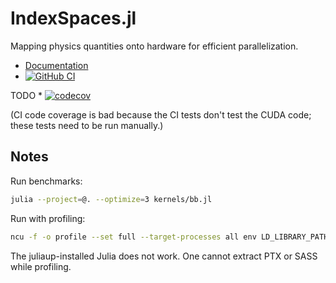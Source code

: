 # IndexSpaces.jl

Mapping physics quantities onto hardware for efficient
parallelization.

* [Documentation](https://eschnett.github.io/IndexSpaces.jl/dev/)
* [![GitHub
  CI](https://github.com/eschnett/IndexSpaces.jl/workflows/CI/badge.svg)](https://github.com/eschnett/IndexSpaces.jl/actions)

TODO * [![codecov](https://codecov.io/gh/eschnett/IndexSpaces.jl/branch/main/graph/badge.svg?token=75FT03ULHD)](https://codecov.io/gh/eschnett/IndexSpaces.jl)

(CI code coverage is bad because the CI tests don't test the CUDA
code; these tests need to be run manually.)


## Notes

Run benchmarks:
```sh
julia --project=@. --optimize=3 kernels/bb.jl
```

Run with profiling:
```sh
ncu -f -o profile --set full --target-processes all env LD_LIBRARY_PATH="/home/eschnett/julia-1.8/lib/julia:$LD_LIBRARY_PATH" ~/julia-1.8/bin/julia --project=@. --optimize=3 kernels/bb.jl
```
The juliaup-installed Julia does not work.
One cannot extract PTX or SASS while profiling.
